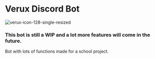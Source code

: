 # Verux Discord Bot


![verux-icon-128-single-resized](https://user-images.githubusercontent.com/77332031/200636489-527b454a-72aa-4e53-b2ea-3c5bbf88c3ba.jpg)

### This bot is still a WIP and a lot more features will come in the future.
Bot with lots of functions made for a school project.
